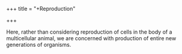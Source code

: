 +++
title = "+Reproduction"

+++

Here, rather than considering reproduction of cells in the body of a multicellular animal, we are concerned with production of entire new generations of organisms.
